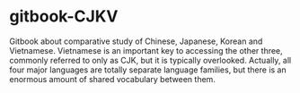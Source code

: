 # gitbook-CJKV
Gitbook about comparative study of Chinese, Japanese, Korean and Vietnamese. 
Vietnamese is an important key to accessing the other three, commonly referred to only as CJK, but it is typically overlooked. 
Actually, all four major languages are totally separate language families, but there is an enormous amount of shared vocabulary between them.
